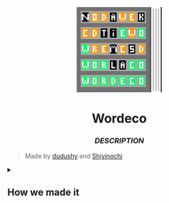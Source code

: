 <p align="center">
    <img src="draft/3Wordeco.png" alt="logoWordeco">
</p>
<h1 align="center">Wordeco</h1>
<h3 align="center"><em>DESCRIPTION</em></h3>

> Made by [dudushy](https://github.com/dudushy) and [Shiyinochi](https://github.com/Shiyinochi)

<details>
    <summary><h2>How we made it</h2></summary>
    
## Topics
- [Starting Project](#starting-project)

- [Generating `.apk` (Android)](#generating-apk-android)

- [Making the App](#making-the-app)

### Starting Project

1. Download [Node.js](https://nodejs.org/en/download/).

1. Install `npm`:
    ```bash
    $ npm install -g npm
    ```

1. Install Ionic CLI:
    ```bash
    $ npm install -g @ionic/cli
    ```

1. Start Ionic Project (Tabs Template):
    ```bash
    $ ionic start Wordeco tabs --cordova

    ? Framework: Angular

    [WARN] About to integrate your app with Cordova.
    ? Are you sure you want to continue? (Y/n) y

    ? Create free Ionic account? (y/N) n
    ```

1. Install Cordova:
    ```bash
    $ npm i -g cordova
    ```

1. Install Cordova Resources:
    ```bash
    $ npm i -g cordova-res
    ```

1. Generate Cordova Resources:
    ```bash
    $ cordova-res
    ```

1. Add Android Platform:
    ```bash
    $ ionic cordova platform add android
    ```

1. Install Native Run:
    ```bash
    $ npm i -g native-run
    ```

1. Install [Android Studio](https://developer.android.com/studio#downloads) with all SDK and Platform Tools [needed](https://ionicframework.com/docs/developing/android).

1. Setup ESLint:
    ```bash
    $ npm install -g eslint
    ```

    ```bash
    $ npm init @eslint/config

    Need to install the following packages:
    @eslint/create-config
    Ok to proceed? (y) y
    ```

    - :question: How would you like to use ESLint? · `problems`

    - :question: What type of modules does your project use? · `none`

    - :question: Which framework does your project use? · `none`

    - :question: Does your project use TypeScript? · `Yes`

    - :question: Where does your code run? · `browser, node`

    - :question: What format do you want your config file to be in? · `JavaScript`

    - @typescript-eslint/eslint-plugin@latest @typescript-eslint/parser@latest
        - :question: Would you like to install them now? · `Yes`

        - :question: Which package manager do you want to use? · `npm`


---
### Generating `.apk` (Android)
- Delete `www` folder

```bash
$ ionic cordova build android --aot

? May Cordova anonymously report usage statistics to improve the tool over time? (Y/n) n
```

---
### Making the App
1. Generate Homepage:
    ```bash
    $ ionic generate page home
    ```

---
</details>
